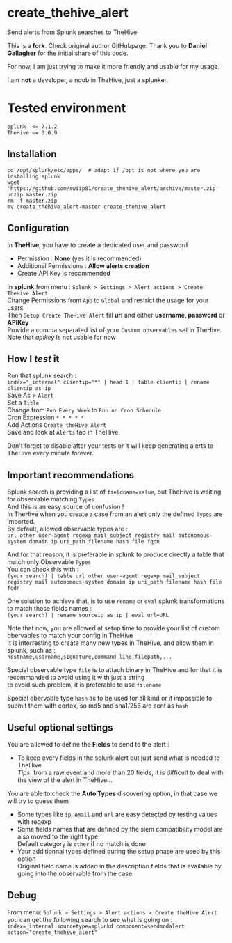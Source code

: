 # create_thehive_alert
Send alerts from Splunk searches to TheHive


This is a **fork**. Check original author GitHubpage.
Thank you to **Daniel Gallagher** for the initial share of this code.

For now, I am just trying to make it more friendly and usable for my usage.

I am **not** a developer, a noob in TheHive, just a splunker.


# Tested environment 
 ```
splunk  <= 7.1.2
TheHive <= 3.0.9
 ```

## Installation
```
cd /opt/splunk/etc/apps/  # adapt if /opt is not where you are installing splunk
wget 'https://github.com/swiip81/create_thehive_alert/archive/master.zip'
unzip master.zip 
rm -f master.zip
mv create_thehive_alert-master create_thehive_alert
```
## Configuration  

In **TheHive**, you have to create a dedicated user and password  
 - Permission : **None**  (yes it is recommended)  
 - Additional Permissions : **Allow alerts creation** 
 - Create API Key is recommended 

In **splunk** from menu : `Splunk > Settings > Alert actions > Create TheHive Alert`  
Change Permissions from `App` to `Global` and restrict the usage for your users  
Then `Setup Create TheHive Alert` fill **url** and either **username, password** or **APIKey**  
Provide a comma separated list of your `Custom observables` set in TheHive  
Note that _apikey_ is not usable for now  
  
## How I _test_ it  

Run that splunk search :  
`index="_internal" clientip="*" | head 1 | table clientip | rename clientip as ip`  
Save As	> `Alert`  
Set a `Title`  
Change from `Run Every Week` to `Run on Cron Schedule`  
Cron Expression `* * * * *`  
Add Actions `Create theHive Alert`  
Save and look at `Alerts` tab in TheHive.  

Don't forget to disable after your tests or it will keep generating alerts to TheHive every minute forever.

## Important recommendations

Splunk search is providing a list of `fieldname=value`, but TheHive is waiting for observable matching `Types`  
And this is an easy source of confusion !  
In TheHive when you create a case from an alert only the defined `Types` are imported.  
By default, allowed observable types are :  
`url other user-agent regexp mail_subject registry mail autonomous-system domain ip uri_path filename hash file fqdn`  

And for that reason, it is preferable in splunk to produce directly a table that match only Observable `Types`  
You can check this with :  
`(your search) | table url other user-agent regexp mail_subject registry mail autonomous-system domain ip uri_path filename hash file fqdn`

One solution to achieve that, is to use `rename` or `eval` splunk transformations to match those fields names :  
`(your search) | rename sourceip as ip | eval url=URL`  

Note that now, you are allowed at setup time to provide your list of custom obervables to match your config in TheHive  
It is interresting to create many new types in TheHive, and allow them in splunk, such as :  
`hostname,username,signature,command_line,filepath,...`  

Special observable type `file` is to attach binary in TheHive and for that it is recommanded to avoid using it with just a string  
to avoid such problem, it is preferable to use `filename`  

Special obervable type `hash` as to be used for all kind or it impossible to submit them with cortex, so md5 and sha1/256 are sent as `hash`  

## Useful optional settings

You are allowed to define the **Fields** to send to the alert :  
 - To keep every fields in the splunk alert but just send what is needed to TheHive  
_Tips_: from a raw event and more than 20 fields, it is difficult to deal with the view of the alert in TheHive...  
  
You are able to check the **Auto Types** discovering option, in that case we will try to guess them  
 - Some types like `ip`, `email` and `url` are easy detected by testing values with regexp  
 - Some fields names that are defined by the siem compatibility model are also moved to the right type  
Default category is `other` if no match is done  
 - Your additionnal types defined during the setup phase are used by this option  
Original field name is added in the description fields that is available by going into the observable from the case.  

## Debug

From menu:  `Splunk > Settings > Alert actions > Create theHive Alert`  
you can get the following search to see what is going on :  
`index=_internal sourcetype=splunkd component=sendmodalert action="create_thehive_alert"`  
